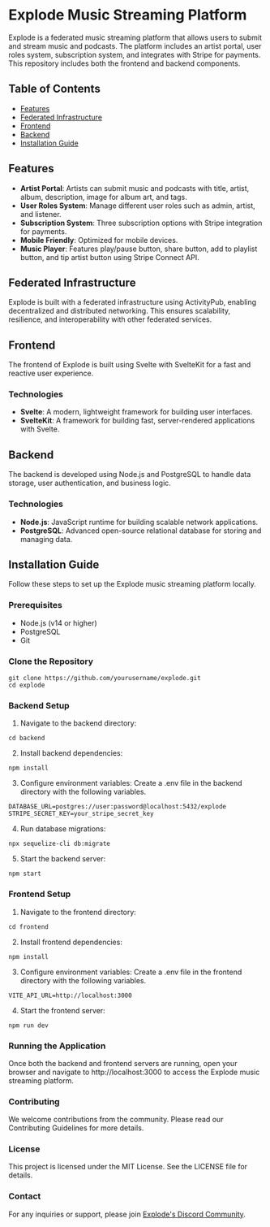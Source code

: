 # Explode Music Streaming Platform

Explode is a federated music streaming platform that allows users to submit and stream music and podcasts. The platform includes an artist portal, user roles system, subscription system, and integrates with Stripe for payments. This repository includes both the frontend and backend components.

## Table of Contents

- [Features](#features)
- [Federated Infrastructure](#federated-infrastructure)
- [Frontend](#frontend)
- [Backend](#backend)
- [Installation Guide](#installation-guide)

## Features

- **Artist Portal**: Artists can submit music and podcasts with title, artist, album, description, image for album art, and tags.
- **User Roles System**: Manage different user roles such as admin, artist, and listener.
- **Subscription System**: Three subscription options with Stripe integration for payments.
- **Mobile Friendly**: Optimized for mobile devices.
- **Music Player**: Features play/pause button, share button, add to playlist button, and tip artist button using Stripe Connect API.

## Federated Infrastructure

Explode is built with a federated infrastructure using ActivityPub, enabling decentralized and distributed networking. This ensures scalability, resilience, and interoperability with other federated services.

## Frontend

The frontend of Explode is built using Svelte with SvelteKit for a fast and reactive user experience.

### Technologies

- **Svelte**: A modern, lightweight framework for building user interfaces.
- **SvelteKit**: A framework for building fast, server-rendered applications with Svelte.

## Backend

The backend is developed using Node.js and PostgreSQL to handle data storage, user authentication, and business logic.

### Technologies

- **Node.js**: JavaScript runtime for building scalable network applications.
- **PostgreSQL**: Advanced open-source relational database for storing and managing data.

## Installation Guide

Follow these steps to set up the Explode music streaming platform locally.

### Prerequisites

- Node.js (v14 or higher)
- PostgreSQL
- Git

### Clone the Repository

```
git clone https://github.com/yourusername/explode.git
cd explode
```

### Backend Setup
1. Navigate to the backend directory:

```
cd backend
```

2. Install backend dependencies:

```
npm install
```

3. Configure environment variables:
Create a .env file in the backend directory with the following variables.

```
DATABASE_URL=postgres://user:password@localhost:5432/explode
STRIPE_SECRET_KEY=your_stripe_secret_key
```

4. Run database migrations:

```
npx sequelize-cli db:migrate
```

5. Start the backend server:

```
npm start
```

### Frontend Setup

1. Navigate to the frontend directory:

```
cd frontend
```

2. Install frontend dependencies:

```
npm install
```

3. Configure environment variables:
Create a .env file in the frontend directory with the following variables.

```
VITE_API_URL=http://localhost:3000
```

4. Start the frontend server:

```
npm run dev
```

### Running the Application

Once both the backend and frontend servers are running, open your browser and navigate to http://localhost:3000 to access the Explode music streaming platform.

### Contributing

We welcome contributions from the community. Please read our Contributing Guidelines for more details.

### License

This project is licensed under the MIT License. See the LICENSE file for details.

### Contact

For any inquiries or support, please join [Explode's Discord Community](https://discord.gg/JqKeyyVXa2).
